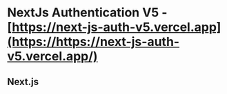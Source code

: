 
# NextJs Authentication V5 - [https://next-js-auth-v5.vercel.app](https://https://next-js-auth-v5.vercel.app/)
## Next.js
